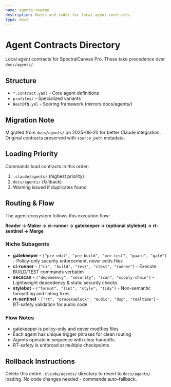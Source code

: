 ```yaml
---
name: agents-readme
description: Notes and index for local agent contracts
type: docs
---
```


# Agent Contracts Directory

Local agent contracts for SpectralCanvas Pro. These take precedence over `docs/agents/`.

## Structure
- `*.contract.yaml` - Core agent definitions  
- `profiles/` - Specialized variants
- `BestOfN.yml` - Scoring framework (mirrors docs/agents/)

## Migration Note
Migrated from `docs/agents/` on 2025-08-20 for better Claude integration.
Original contracts preserved with `source_path` metadata.

## Loading Priority
Commands load contracts in this order:
1. `.claude/agents/` (highest priority)
2. `docs/agents/` (fallback)
3. Warning issued if duplicates found

## Routing & Flow

The agent ecosystem follows this execution flow:

**Reader → Maker → ci-runner → gatekeeper → (optional stylebot) → rt-sentinel → Merge**

### Niche Subagents

- **gatekeeper** - `["pre-edit", "pre-build", "pre-test", "guard", "gate"]` - Policy-only security enforcement, never edits files
- **ci-runner** - `["ci", "build", "test", "ctest", "runner"]` - Execute BUILD/TEST commands verbatim
- **secscan** - `["dependency", "security", "scan", "supply-chain"]` - Lightweight dependency & static security checks
- **stylebot** - `["format", "lint", "style", "tidy"]` - Non-semantic formatting and linting fixes
- **rt-sentinel** - `["rt", "processBlock", "audio", "dsp", "realtime"]` - RT-safety validation for audio code

### Flow Notes
- gatekeeper is policy-only and never modifies files
- Each agent has unique trigger phrases for clean routing
- Agents operate in sequence with clear handoffs
- RT-safety is enforced at multiple checkpoints

## Rollback Instructions
Delete this entire `.claude/agents/` directory to revert to `docs/agents/` loading.
No code changes needed - commands auto-fallback.